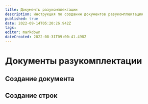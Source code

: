 ```yaml
---
title: Документы разукомплектации
description: Инструкция по созданию документов разукомплектации
published: true
date: 2022-09-14T05:20:26.942Z
tags: 
editor: markdown
dateCreated: 2022-08-31T09:00:41.498Z
---
```


# Документы разукомплектации

## Создание документа

## Создание строк
